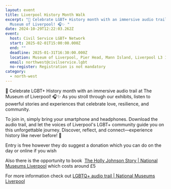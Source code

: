 ```yaml
---
layout: event
title: Liverpool History Month Walk
excerpt: "🌈 Celebrate LGBT+ History month with an immersive audio trail at The
  Museum of Liverpool! 🎧✨ "
date: 2024-10-29T12:22:03.262Z
event:
  host: Civil Service LGBT+ Network
  start: 2025-02-01T15:00:00.000Z
  end: ""
  deadline: 2025-01-31T16:30:00.000Z
  location: Museum of Liverpool, Pier Head, Mann Island, Liverpool L3 1DG
  email: northwest@civilservice.lgbt
  no-register: Registration is not mandatory
category:
  - north-west
---
```

🌈 Celebrate LGBT+ History month with an immersive audio trail at The Museum of Liverpool! 🎧✨ As you stroll through our exhibits, listen to powerful stories and experiences that celebrate love, resilience, and community.

To join in, simply bring your smartphone and headphones. Download the audio trail, and let the voices of Liverpool's LGBT+ community guide you on this unforgettable journey. Discover, reflect, and connect—experience history like never before! 🌟

Entry is free however they do suggest a donation which you can do on the day or online if you wish

Also there is the opportunity to book  [The Holly Johnson Story | National Museums Liverpool](https://eur03.safelinks.protection.outlook.com/?url=https%3A%2F%2Fwww.liverpoolmuseums.org.uk%2Fwhatson%2Fmuseum-of-liverpool%2Fexhibition%2Fholly-johnson-story&data=05%7C02%7Cross.starkie%40hmrc.gov.uk%7C5c351033854e47edba3b08dcf811e1fd%7Cac52f73cfd1a4a9a8e7a4a248f3139e1%7C0%7C0%7C638658002915963076%7CUnknown%7CTWFpbGZsb3d8eyJWIjoiMC4wLjAwMDAiLCJQIjoiV2luMzIiLCJBTiI6Ik1haWwiLCJXVCI6Mn0%3D%7C0%7C%7C%7C&sdata=mrbPcpfuZooubIUFFFklduYyuUJc%2B%2BK7QfqgeLDdFZw%3D&reserved=0) which costs around £5

For more information check out [LGBTQ+ audio trail | National Museums Liverpool](https://eur03.safelinks.protection.outlook.com/?url=https%3A%2F%2Fwww.liverpoolmuseums.org.uk%2Flgbtq-history%2Flgbtq-audio-trail&data=05%7C02%7Cross.starkie%40hmrc.gov.uk%7C5c351033854e47edba3b08dcf811e1fd%7Cac52f73cfd1a4a9a8e7a4a248f3139e1%7C0%7C0%7C638658002916010184%7CUnknown%7CTWFpbGZsb3d8eyJWIjoiMC4wLjAwMDAiLCJQIjoiV2luMzIiLCJBTiI6Ik1haWwiLCJXVCI6Mn0%3D%7C0%7C%7C%7C&sdata=sBb92AWbYoR4k3J1Y4zhv%2Bq%2FUz9bmOvgD3s4xYPyriw%3D&reserved=0)